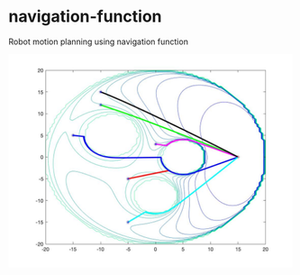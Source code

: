 # navigation-function

Robot motion planning using navigation function

![Simulation](https://github.com/leengh/navigation-function/blob/main/simulation.jpg?raw=true)



